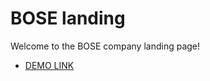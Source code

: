 # BOSE landing
Welcome to the BOSE company landing page!
 - [DEMO LINK](https://DaveBeetle.github.io/bose-landing/)
